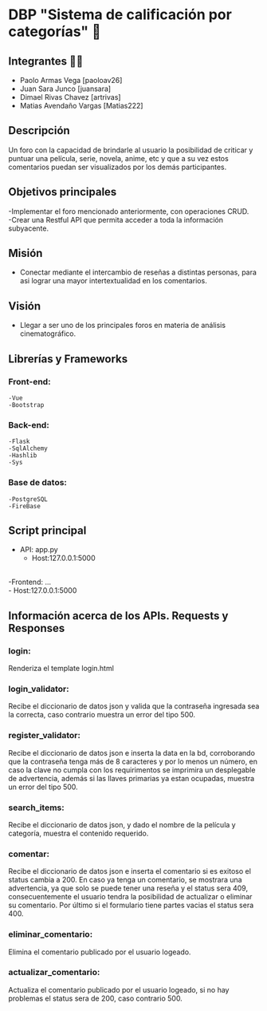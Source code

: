 # DBP "Sistema de calificación por categorías" 💾

## Integrantes 🙋‍♂️
- Paolo Armas Vega [paoloav26]
- Juan Sara Junco [juansara]
- Dimael Rivas Chavez [artrivas]
- Matias Avendaño Vargas  [Matias222]

## Descripción 
Un foro con la capacidad de brindarle al usuario la posibilidad de criticar y puntuar una película, serie, novela, anime, etc y que a su vez estos comentarios puedan ser visualizados por los demás participantes.

## Objetivos principales
-Implementar el foro mencionado anteriormente, con operaciones CRUD.
<br />
-Crear una Restful API que permita acceder a toda la información subyacente.

## Misión
- Conectar mediante el intercambio de reseñas a distintas personas, para asi lograr una mayor intertextualidad en los comentarios. 

## Visión
- Llegar a ser uno de los principales foros en materia de análisis cinematográfico.

## Librerías y Frameworks
### Front-end:
    -Vue
    -Bootstrap
### Back-end:
    -Flask
    -SqlAlchemy
    -Hashlib
    -Sys
### Base de datos:
    -PostgreSQL
    -FireBase

## Script principal
- API: app.py
    <br />
    -  Host:127.0.0.1:5000   
    <br />
-Frontend: ...
    <br />
    -   Host:127.0.0.1:5000
## Información acerca de los APIs. Requests y Responses  
### login:
Renderiza el template login.html
### login_validator: 
Recibe el diccionario de datos json y valida que la contraseña ingresada sea la correcta, caso contrario muestra un error del tipo 500.
### register_validator: 
Recibe el diccionario de datos json e inserta la data en la bd, corroborando que la contraseña tenga más de 8 caracteres y por lo menos un número, en caso la clave no cumpla con los requirimentos se imprimira un desplegable de advertencia, además si las llaves primarias ya estan ocupadas, muestra un error del tipo 500.
### search_items: 
Recibe el diccionario de datos json, y dado el nombre de la película y categoría, muestra el contenido requerido.
### comentar: 
Recibe el diccionario de datos json e inserta el comentario si es exitoso el status cambia a 200. En caso ya tenga un comentario, se mostrara una advertencia, ya que solo se 
puede tener una reseña y el status sera 409, consecuentemente el usuario tendra la posibilidad de actualizar o eliminar su comentario. Por último si el formulario tiene partes vacias el status sera 400.
### eliminar_comentario:
Elimina el comentario publicado por el usuario logeado.
### actualizar_comentario:
Actualiza el comentario publicado por el usuario logeado, si no hay problemas el status sera de 200, caso contrario 500.
